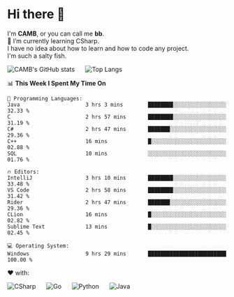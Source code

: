 # Hi there 👋
<!--
**CAMB-dev/CAMB-dev** is a ✨ _special_ ✨ repository because its `README.md` (this file) appears on your GitHub profile.

Here are some ideas to get you started:

- 🔭 I’m currently working on ...
- 🌱 I’m currently learning ...
- 👯 I’m looking to collaborate on ...
- 🤔 I’m looking for help with ...
- 💬 Ask me about ...
- 📫 How to reach me: ...
- 😄 Pronouns: ...
- ⚡ Fun fact: ...
-->
 I'm **CAMB**, or you can call me **bb**.  
 🌱 I’m currently learning CSharp.  
 I have no idea about how to learn and how to code any project.  
 I'm such a salty fish.
 
 
![CAMB's GitHub stats](https://github-readme-stats.vercel.app/api?username=CAMB-dev&show_icons=true&theme=tokyonight)
&nbsp;&nbsp;&nbsp;&nbsp;
![Top Langs](https://github-readme-stats.vercel.app/api/top-langs/?username=CAMB-dev&langs_count=5&theme=tokyonight)


<!--START_SECTION:waka-->
📊 **This Week I Spent My Time On** 

```text
💬 Programming Languages: 
Java                     3 hrs 3 mins        ████████░░░░░░░░░░░░░░░░░   32.33 % 
C                        2 hrs 57 mins       ████████░░░░░░░░░░░░░░░░░   31.19 % 
C#                       2 hrs 47 mins       ███████░░░░░░░░░░░░░░░░░░   29.36 % 
C++                      16 mins             █░░░░░░░░░░░░░░░░░░░░░░░░   02.88 % 
SQL                      10 mins             ░░░░░░░░░░░░░░░░░░░░░░░░░   01.76 % 

🔥 Editors: 
IntelliJ                 3 hrs 10 mins       ████████░░░░░░░░░░░░░░░░░   33.48 % 
VS Code                  2 hrs 58 mins       ████████░░░░░░░░░░░░░░░░░   31.42 % 
Rider                    2 hrs 47 mins       ███████░░░░░░░░░░░░░░░░░░   29.36 % 
CLion                    16 mins             █░░░░░░░░░░░░░░░░░░░░░░░░   02.82 % 
Sublime Text             13 mins             █░░░░░░░░░░░░░░░░░░░░░░░░   02.45 % 

💻 Operating System: 
Windows                  9 hrs 29 mins       █████████████████████████   100.00 % 
```


<!--END_SECTION:waka-->


❤ with:

![CSharp](https://img.shields.io/badge/CSharp-%23512BD4?style=for-the-badge&logo=.net)
&nbsp;&nbsp;&nbsp;&nbsp;
![Go](https://img.shields.io/badge/Go-000000?style=for-the-badge&logo=go)
&nbsp;&nbsp;&nbsp;&nbsp;
![Python](https://img.shields.io/badge/Python-000000?style=for-the-badge&logo=python)
&nbsp;&nbsp;&nbsp;&nbsp;
![Java](https://img.shields.io/badge/Java-964B00?style=for-the-badge&logo=openjdk)
